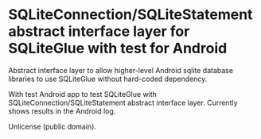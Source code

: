# SQLiteConnection/SQLiteStatement abstract interface layer for SQLiteGlue with test for Android

Abstract interface layer to allow higher-level Android sqlite database libraries to use SQLiteGlue without hard-coded dependency.

With test Android app to test SQLiteGlue with SQLiteConnection/SQLiteStatement abstract interface layer. Currently shows results in the Android log.

Unlicense (public domain).

